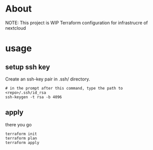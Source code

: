# About
NOTE: This project is WIP
Terraform configuration for infrastrucre of nextcloud

# usage

## setup ssh key
Create an ssh-key pair in .ssh/ directory.

```
# in the prompt after this command, type the path to <repo>/.ssh/id_rsa
ssh-keygen -t rsa -b 4096
```

## apply
there you go

```
terraform init
terraform plan
terraform apply
```

